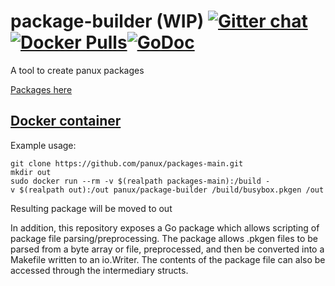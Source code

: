 # package-builder (WIP) [![Gitter chat](https://badges.gitter.im/gitterHQ/gitter.png)](https://gitter.im/panux/panux-dev)[![Docker Pulls](https://img.shields.io/docker/pulls/panux/package-builder.svg)](https://hub.docker.com/r/panux/package-builder/)[![GoDoc](https://godoc.org/github.com/panux/package-builder?status.svg)](https://godoc.org/github.com/panux/package-builder)
A tool to create panux packages

[Packages here](https://github.com/panux/packages-main)

## [Docker container](https://hub.docker.com/r/panux/package-builder/)
Example usage:
```
git clone https://github.com/panux/packages-main.git
mkdir out
sudo docker run --rm -v $(realpath packages-main):/build -v $(realpath out):/out panux/package-builder /build/busybox.pkgen /out
```
Resulting package will be moved to out

In addition, this repository exposes a Go package which allows scripting of package file parsing/preprocessing. The package allows .pkgen files to be parsed from a byte array or file, preprocessed, and then be converted into a Makefile written to an io.Writer. The contents of the package file can also be accessed through the intermediary structs.
